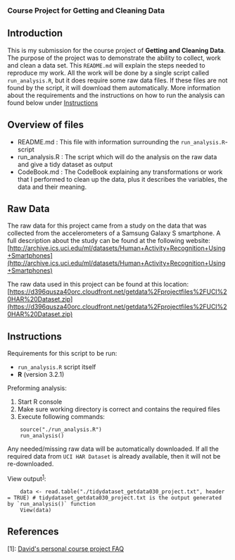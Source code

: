 ### Course Project for Getting and Cleaning Data

## Introduction
This is my submission for the course project of **Getting and Cleaning Data**.
The purpose of the project was to demonstrate the ability to collect, work and clean a data set.
This `README.md` will explain the steps needed to reproduce my work. 
All the work will be done by a single script called `run_analysis.R`, but it does require some raw data files. If these files are not found by the script, it will download them automatically. More information about the requirements and the instructions on how to run the analysis can found below under [Instructions](#instructions)
 
## Overview of files 
- README.md : This file with information surrounding the `run_analysis.R`-script
- run_analysis.R : The script which will do the analysis on the raw data and give a tidy dataset as output
- CodeBook.md : The CodeBook explaining any transformations or work that I performed to clean up the data, plus it describes the variables, the data and their meaning. 

## Raw Data
The raw data for this project came from a study on the data that was collected from the accelerometers of a Samsung Galaxy S smartphone. A full description about the study can be found at the following website:
[http://archive.ics.uci.edu/ml/datasets/Human+Activity+Recognition+Using+Smartphones](http://archive.ics.uci.edu/ml/datasets/Human+Activity+Recognition+Using+Smartphones)

The raw data used in this project can be found at this location: [https://d396qusza40orc.cloudfront.net/getdata%2Fprojectfiles%2FUCI%20HAR%20Dataset.zip](https://d396qusza40orc.cloudfront.net/getdata%2Fprojectfiles%2FUCI%20HAR%20Dataset.zip) 

## Instructions
Requirements for this script to be run:
- `run_analysis.R` script itself
- **R** (version 3.2.1)

Preforming analysis:

1. Start R console
2. Make sure working directory is correct and contains the required files
3. Execute following commands:
```{r eval=FALSE}    
    source("./run_analysis.R")
    run_analysis()
```
Any needed/missing raw data will be automatically downloaded. If all the required data from `UCI HAR Dataset` is already available, then it will not be re-downloaded.
    
View output<sup>[1](#Paper)</sup>:
```{r eval=FALSE}
    data <- read.table("./tidydataset_getdata030_project.txt", header = TRUE) # tidydataset_getdata030_project.txt is the output generated by `run_analysis()` function
    View(data)
```


## References
<a name="Paper">[1]</a>: [David's personal course project FAQ](https://class.coursera.org/getdata-030/forum/thread?thread_id=37)
